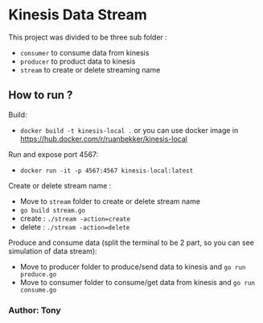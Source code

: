 # Kinesis Data Stream
This project was divided to be three sub folder : 
- `consumer` to consume data from kinesis
- `producer` to product data to kinesis
- `stream` to create or delete streaming name

## How to run ?
Build:
- `docker build -t kinesis-local .` or you can use docker image in https://hub.docker.com/r/ruanbekker/kinesis-local

Run and expose port 4567:
- `docker run -it -p 4567:4567 kinesis-local:latest`

Create or delete stream name :
- Move to `stream` folder to create or delete stream name
- `go build stream.go `
- create : `./stream -action=create`
- delete : `./stream -action=delete`

Produce and consume data (split the terminal to be 2 part, so you can see simulation of data stream):
- Move to producer folder to produce/send data to kinesis and `go run produce.go`
- Move to consumer folder to consume/get data from kinesis and `go run consume.go`

### Author: Tony